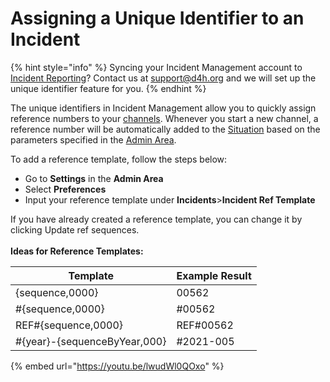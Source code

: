 # Assigning a Unique Identifier to an Incident

{% hint style="info" %}
Syncing your Incident Management account to[ Incident Reporting](../../../incident-reporting/getting-started.md)? Contact us at support@d4h.org and we will set up the unique identifier feature for you.&#x20;
{% endhint %}

﻿The unique identifiers in Incident Management allow you to quickly assign reference numbers to your [channels](../). Whenever you start a new channel, a reference number will be automatically added to the [Situation](../../situation/) based on the parameters specified in the [Admin Area](../../admin-area/).

﻿To add a reference template, follow the steps below:

* Go to **Settings** in the **Admin Area**
* Select **Preferences**
* Input your reference template under **Incidents**>**Incident Ref Template**

If you have already created a reference template, you can change it by clicking Update ref sequences.\
\
**Ideas for Reference Templates:**

| Template                     | Example Result |
| ---------------------------- | -------------- |
| {sequence,0000}              | 00562          |
| #{sequence,0000}             | #00562         |
| REF#{sequence,0000}          | REF#00562      |
| #{year}-{sequenceByYear,000} | #2021-005      |

{% embed url="https://youtu.be/lwudWl0QOxo" %}

